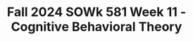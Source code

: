 ---
layout: single_embed_slide
title: "Fall 2024 SOWk 581 Week 11 - Cognitive Behavioral Theory"
presentation_id: DyEjHq
slides:
  - slide_name: ../deck-DyEjHq-large-0.jpeg
    slide_thumbnail: ../deck-DyEjHq-thumb-0.jpeg
    slide_alt: "A slide features a triangular diagram with arrows labeled 'Thoughts,' 'Feelings,' 'Behaviors' in red, green, yellow. Text includes: 'Cognitive Behavioral Theory,' 'Fall 2024 SOWK 581 Week 11,' 'Jacob Campbell, Ph.D. LICSW, Heritage University, Masters of Social Work.'"
  - slide_name: ../deck-DyEjHq-large-1.jpeg
    slide_thumbnail: ../deck-DyEjHq-thumb-1.jpeg
    slide_alt: "The image shows a presentation slide with a dark background, listing 'Agenda' and 'Learning Objectives' for a course. Topics include mid-course feedback, group activities, CBT structure, and skills. Objectives focus on cognitive interventions and restructuring. Text at the bottom reads: 'Fall 2024 SOWK 581' and 'Jacob Campbell, Ph.D. LICSW at Heritage University.'"
  - slide_name: ../deck-DyEjHq-large-2.jpeg
    slide_thumbnail: ../deck-DyEjHq-thumb-2.jpeg
    slide_alt: "An invitation card features a person holding a gift, celebrating their 90th birthday, with event details for November 9, 2024, at Smith Family Hall, Heritage University. Registration information is included.Text highlights: 'GREGORIO OCHOA’S RECOGNITION BIRTHDAY PARTY,' 'Smith Family Hall, Heritage University,' 'PLEASE REGISTER CONSIDERING COMING,' 'Fall 2024 SOWK 581,' 'Jacob Campbell, Ph.D., LICSW.' Scan QR code for RSVP event details."
  - slide_name: ../deck-DyEjHq-large-3.jpeg
    slide_thumbnail: ../deck-DyEjHq-thumb-3.jpeg
    slide_alt: "Slide displaying 'Mid-Course Feedback' with sections labeled 'Going Well,' 'Not Going Well,' and 'Suggestions.' Includes a pie chart showing 42% completed, 58% not completed. Course: Fall 2024 SOWK 581."
  - slide_name: ../deck-DyEjHq-large-4.jpeg
    slide_thumbnail: ../deck-DyEjHq-thumb-4.jpeg
    slide_alt: "A list of emotions titled 'Feelings Ball Game' is shown. Emotions include surprise, empathy, and others. On the side, a photo of a colorful beach ball rests on a neutral background. Text: 'Adapted from Harborview Abuse & Trauma Center's CBT + Notebook. Fall 2024 SOWK 581. Jacob Campbell, Ph.D., LICSW at Heritage University. Photo by Rodion Kutsaiev on Unsplash.'"
  - slide_name: ../deck-DyEjHq-large-5.jpeg
    slide_thumbnail: ../deck-DyEjHq-thumb-5.jpeg
    slide_alt: "A potted plant beside a black letterboard reads, 'DIFFICULT ROADS LEAD TO BEAUTIFUL DESTINATIONS.' The slide features text about therapists as trusted guides, describing their role in cognitive therapy. Fall 2024 SOWK 581 at Heritage University."
  - slide_name: ../deck-DyEjHq-large-6.jpeg
    slide_thumbnail: ../deck-DyEjHq-thumb-6.jpeg
    slide_alt: "Triangle diagram illustrating the structure of cognitive therapy interviews. It includes labeled points: 'Agenda' at the top and 'Homework' at the bottom. Key text highlights setting the agenda, using CBT strategies, and ending with feedback."
  - slide_name: ../deck-DyEjHq-large-7.jpeg
    slide_thumbnail: ../deck-DyEjHq-thumb-7.jpeg
    slide_alt: "The image shows text reading 'Harborview Abuse & Trauma Center' and 'CBT + NOTEBOOK' on a blue geometric patterned background. It's likely part of a presentation slide."
  - slide_name: ../deck-DyEjHq-large-8.jpeg
    slide_thumbnail: ../deck-DyEjHq-thumb-8.jpeg
    slide_alt: "The image is a presentation slide titled 'Cognitive Therapy Techniques and Strategies.' It features icons and text illustrating techniques like 'Identifying and Testing Automatic Thoughts,' 'Behavioral Activation,' 'Downward Arrow Technique,' 'Cognitive Restructuring,' and 'Examining the Evidence.' The source is credited as 'Cooper & Granucci Lesser, 2022,' and the slide is from 'Fall 2024 SOWK 581' by Jacob Campbell, Ph.D. LICSW at Heritage University."
  - slide_name: ../deck-DyEjHq-large-9.jpeg
    slide_thumbnail: ../deck-DyEjHq-thumb-9.jpeg
    slide_alt: "A presentation slide lists 'Examples of Distorted Thinking,' including All-or-None Thinking, Minimization, Arbitrary Inferences, and more. It cites (Cooper & Granucci Lesser, 2022) and is part of a course, Fall 2024 SOWK 581 by Jacob Campbell, Ph.D. LICSW at Heritage University."
  - slide_name: ../deck-DyEjHq-large-10.jpeg
    slide_thumbnail: ../deck-DyEjHq-thumb-10.jpeg
    slide_alt: "Slide featuring a guide on cognitive restructuring with prompts: Identify the situation, thought patterns, truth assessment, feelings, and thought modification. Includes a hammer graphic labeled 'Identify, Challenge, Modify' targeting 'Unhelpful Thought Patterns.' Authored by Jacob Campbell, Fall 2024 SOWK 581, Heritage University."
  - slide_name: ../deck-DyEjHq-large-11.jpeg
    slide_thumbnail: ../deck-DyEjHq-thumb-11.jpeg
    slide_alt: "The slide lists examples of cognitive distortions in text form. It features statements highlighting negative self-assessment and irrational beliefs, titled 'WHAT IS THE COGNITIVE DISTORTION?' Context: educational presentation, Fall 2024 SOWK 581 by Jacob Campbell, Ph.D. LICSW at Heritage University."
---